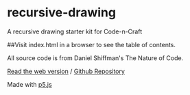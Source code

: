 # recursive-drawing
A recursive drawing starter kit for Code-n-Craft

##Visit index.html in a browser to see the table of contents.

All source code is from Daniel Shiffman's The Nature of Code.

[Read the web version](http://natureofcode.com/book/chapter-8-fractals/) / [Github Repository](https://github.com/shiffman/The-Nature-of-Code-Examples-p5.js)

Made with [p5.js](https://p5js.org/)